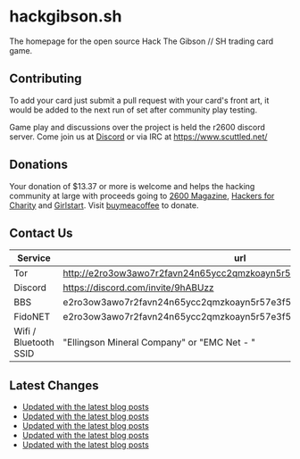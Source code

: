 # hackgibson.sh
The homepage for the open source Hack The Gibson // SH trading card game.


## Contributing

To add your card just submit a pull request with your card's front art, it would be added to the next run of set after community play testing.

Game play and discussions over the project is held the r2600 discord server. Come join us at [Discord](https://discord.com/invite/9hABUzz) or via IRC at https://www.scuttled.net/


## Donations

Your donation of $13.37 or more is welcome and helps the hacking community at large with proceeds going to [2600 Magazine](https://2600.com/), [Hackers for Charity](https://hackersforcharity.org) and [Girlstart](https://girlstart.org).  Visit [buymeacoffee](https://www.buymeacoffee.com/hackgibson.sh) to donate.


## Contact Us

Service | url
-|-
Tor | http://e2ro3ow3awo7r2favn24n65ycc2qmzkoayn5r57e3f56nvjwdcgg32ad.onion
Discord | https://discord.com/invite/9hABUzz
BBS | e2ro3ow3awo7r2favn24n65ycc2qmzkoayn5r57e3f56nvjwdcgg32ad.onion:23
FidoNET | e2ro3ow3awo7r2favn24n65ycc2qmzkoayn5r57e3f56nvjwdcgg32ad.onion:24554
Wifi / Bluetooth SSID | "Ellingson Mineral Company" or "EMC Net - <fidonet address>"

## Latest Changes
<!-- BLOG-POST-LIST:START -->
- [Updated with the latest blog posts](https://github.com/DFW2600/hackgibson.sh/commit/bb643be97eb77aabd3554751b07863939b574c6a)
- [Updated with the latest blog posts](https://github.com/DFW2600/hackgibson.sh/commit/dcf8afa6c20208fc42abec6d69b5f03ef0d2fd64)
- [Updated with the latest blog posts](https://github.com/DFW2600/hackgibson.sh/commit/e24df11dcdaf329da08e4372b25f51f9629c5b3b)
- [Updated with the latest blog posts](https://github.com/DFW2600/hackgibson.sh/commit/5173a4d7d7eb5b55bffbd37dbb42b055971813dc)
- [Updated with the latest blog posts](https://github.com/DFW2600/hackgibson.sh/commit/5ee5c2dc8d67e7b2da29c942c1a1e84b461a00bc)
<!-- BLOG-POST-LIST:END -->
